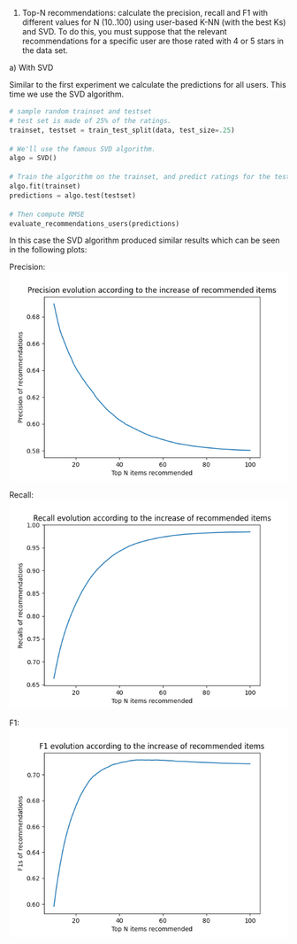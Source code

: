 1. Top-N recommendations: calculate the precision, recall and F1 with different values for N (10..100) using user-based
   K-NN (with the best Ks)  and SVD. To do this, you must suppose that the relevant recommendations for a specific user
   are those rated with 4 or 5 stars in the data set.

a) With SVD

Similar to the first experiment we calculate the predictions for all users. This time we use the SVD algorithm.

```python
# sample random trainset and testset
# test set is made of 25% of the ratings.
trainset, testset = train_test_split(data, test_size=.25)

# We'll use the famous SVD algorithm.
algo = SVD()

# Train the algorithm on the trainset, and predict ratings for the testset
algo.fit(trainset)
predictions = algo.test(testset)

# Then compute RMSE
evaluate_recommendations_users(predictions)
```

In this case the SVD algorithm produced similar results which can be seen in the following plots:

Precision:  
![img.png](img/Figure_1.png)

Recall:  
![img.png](img/Figure_recall.png)

F1:  
![img.png](img/Figure_F1.png)
